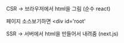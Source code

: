 


CSR -> 브라우저에서 html을 그림 (순수 react)

페이지 소스보기하면 <div id='root'


SSR -> 서버에서 html을 만들어서 내려줌 (next.js)


